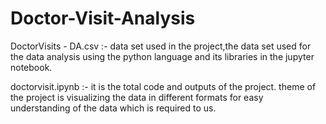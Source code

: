 # Doctor-Visit-Analysis
DoctorVisits - DA.csv :-  data set used in the project,the data set used for the data analysis using the python language and its libraries in the jupyter notebook.

doctorvisit.ipynb :- it is the total code and outputs of the project.
theme of the project is visualizing  the data in different formats for easy understanding of the data which is required to us.
